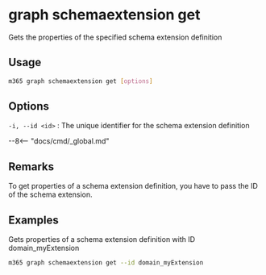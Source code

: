# graph schemaextension get

Gets the properties of the specified schema extension definition

## Usage

```sh
m365 graph schemaextension get [options]
```

## Options

`-i, --id <id>`
: The unique identifier for the schema extension definition

--8<-- "docs/cmd/_global.md"

## Remarks

To get properties of a schema extension definition, you have to pass the ID of the schema
extension.

## Examples

Gets properties of a schema extension definition with ID domain_myExtension

```sh
m365 graph schemaextension get --id domain_myExtension 
```
